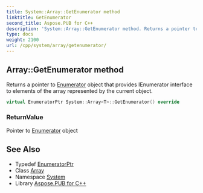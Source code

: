 ```yaml
---
title: System::Array::GetEnumerator method
linktitle: GetEnumerator
second_title: Aspose.PUB for C++
description: 'System::Array::GetEnumerator method. Returns a pointer to Enumerator object that provides IEnumerator interface to elements of the array represented by the current object in C++.'
type: docs
weight: 2100
url: /cpp/system/array/getenumerator/
---
```

## Array::GetEnumerator method


Returns a pointer to [Enumerator](../enumerator/) object that provides IEnumerator interface to elements of the array represented by the current object.

```cpp
virtual EnumeratorPtr System::Array<T>::GetEnumerator() override
```


### ReturnValue

Pointer to [Enumerator](../enumerator/) object

## See Also

* Typedef [EnumeratorPtr](../enumeratorptr/)
* Class [Array](../)
* Namespace [System](../../)
* Library [Aspose.PUB for C++](../../../)
